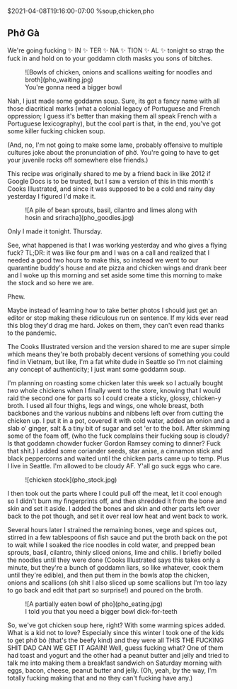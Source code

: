 $2021-04-08T19:16:00-07:00
%soup,chicken,pho
## Phở Gà

We're going fucking ✨ IN ✨ TER ✨ NA ✨ TION ✨ AL ✨ tonight so strap the fuck in and hold on to your goddamn cloth masks you sons of bitches.

<figure>
![Bowls of chicken, onions and scallions waiting for noodles and broth](pho_waiting.jpg)
<figcaption>You're gonna need a bigger bowl</figcaption>
</figure>

Nah, I just made some goddamn soup. Sure, its got a fancy name with all those diacritical marks (what a colonial legacy of Portuguese and French oppression; I guess it's better than making them all speak French with a Portuguese lexicography), but the cool part is that, in the end, you've got some killer fucking chicken soup.

(And, no, I'm not going to make some lame, probably offensive to multiple cultures joke about the pronunciation of phở. You're going to have to get your juvenile rocks off somewhere else friends.)

This recipe was originally shared to me by a friend back in like 2012 if Google Docs is to be trusted, but I saw a version of this in this month's Cooks Illustrated, and since it was supposed to be a cold and rainy day yesterday I figured I'd make it.

<figure>
![A pile of bean sprouts, basil, cilantro and limes along with hosin and sriracha](pho_goodies.jpg)
</figure>

Only I made it tonight. Thursday.

See, what happened is that I was working yesterday and who gives a flying fuck? TL;DR: it was like four pm and I was on a call and realized that I needed a good two hours to make this, so instead we went to our quarantine buddy's house and ate pizza and chicken wings and drank beer and I woke up this morning and set aside some time this morning to make the stock and so here we are. 

Phew. 

Maybe instead of learning how to take better photos I should just get an editor or stop making these ridiculous run on sentence. If my kids ever read this blog they'd drag me hard. Jokes on them, they can't even read thanks to the pandemic.

The Cooks Illustrated version and the version shared to me are super simple which means they're both probably decent versions of something you could find in Vietnam, but like, I'm a fat white dude in Seattle so I'm not claiming any concept of authenticity; I just want some goddamn soup. 

I'm planning on roasting some chicken later this week so I actually bought _two_ whole chickens when I finally went to the store, knowing that I would raid the second one for parts so I could create a sticky, glossy, chicken-y broth. I used all four thighs, legs and wings, one whole breast, both backbones and the various nubbins and nibbens left over from cutting the chicken up. I put it in a pot, covered it with cold water, added an onion and a slab o' ginger, salt & a tiny bit of sugar and set 'er to the boil. After skimming some of the foam off, (who the fuck complains their fucking soup is cloudy? Is that goddamn chowder fucker Gordon Ramsey coming to dinner? Fuck that shit.) I added some coriander seeds, star anise, a cinnamon stick and black peppercorns and waited until the chicken parts came up to temp. Plus I live in Seattle. I'm allowed to be cloudy AF. Y'all go suck eggs who care.

<figure>
![chicken stock](pho_stock.jpg)
</figure>

I then took out the parts where I could pull off the meat, let it cool enough so I didn't burn my fingerprints off, and then shredded it from the bone and skin and set it aside. I added the bones and skin and other parts left over back to the pot though, and set it over real low heat and went back to work.

Several hours later I strained the remaining bones, vege and spices out, stirred in a few tablespoons of fish sauce and put the broth back on the pot to wait while I soaked the rice noodles in cold water, and prepped bean sprouts, basil, cilantro, thinly sliced onions, lime and chilis. I briefly boiled the noodles until they were done (Cooks Illustrated says this takes only a minute, but they're a bunch of goddamn liars, so like whatever, cook them until they're edible), and then put them in the bowls atop the chicken, onions and scallions (oh shit I also sliced up some scallions but I'm too lazy to go back and edit that part so surprise!) and poured on the broth.

<figure>
![A partially eaten bowl of pho](pho_eating.jpg)
<figcaption>I told you that you need a bigger bowl dick-for-teeth</figcaption>
</figure>

So, we've got chicken soup here, right? With some warming spices added. What is a kid not to love? Especially since this winter I took one of the kids to get phở bò (that's the beefy kind) and they were all THIS THE FUCKING SHIT DAD CAN WE GET IT AGAIN! Well, guess fucking what? One of them had toast and yogurt and the other had a peanut butter and jelly and tried to talk me into making them a breakfast sandwich on Saturday morning with eggs, bacon, cheese, peanut butter and jelly. (Oh, yeah, by the way, I'm totally fucking making that and no they can't fucking have any.)
